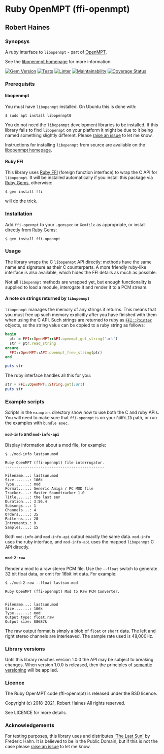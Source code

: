 # Ruby OpenMPT (ffi-openmpt)
## Robert Haines

### Synopsys

A ruby interface to `libopenmpt` - part of [OpenMPT][mpt-home].

See the [libopenmpt homepage][lib-home] for more information.

[![Gem Version](https://badge.fury.io/rb/ffi-openmpt.svg)](https://badge.fury.io/rb/ffi-openmpt)
[![Tests](https://github.com/hainesr/ffi-openmpt/actions/workflows/test.yml/badge.svg)](https://github.com/hainesr/ffi-openmpt/actions/workflows/test.yml)
[![Linter](https://github.com/hainesr/ffi-openmpt/actions/workflows/lint.yml/badge.svg)](https://github.com/hainesr/ffi-openmpt/actions/workflows/lint.yml)
[![Maintainability](https://api.codeclimate.com/v1/badges/919bd8b421798dbd2719/maintainability)](https://codeclimate.com/github/hainesr/ffi-openmpt/maintainability)
[![Coverage Status](https://coveralls.io/repos/github/hainesr/ffi-openmpt/badge.svg?branch=master)](https://coveralls.io/github/hainesr/ffi-openmpt)

### Prerequisits

#### libopenmpt

You must have `libopenmpt` installed. On Ubuntu this is done with:

```shell
$ sudo apt install libopenmpt0
```

You do not need the `libopenmpt` development libraries to be installed. If this library fails to find `libopenmpt` on your platform it might be due to it being named something slightly different. Please [raise an issue][issues] to let me know.

Instructions for installing `libopenmpt` from source are available on the [libopenmpt homepage][lib-home].

#### Ruby FFI

This library uses [Ruby FFI][ruby-ffi] (foreign function interface) to wrap the C API for `libopenmpt`. It will be installed automatically if you install this package via [Ruby Gems][rubygems], otherwise:

```shell
$ gem install ffi
```

will do the trick.

### Installation

Add `ffi-openmpt` to your `.gemspec` or `Gemfile` as appropriate, or install directly from [Ruby Gems][rubygems]:

```shell
$ gem install ffi-openmpt
```

### Usage

The library wraps the C `libopenmpt` API directly: methods have the same name and signature as their C counterparts. A more friendly ruby-like interface is also available, which hides the FFI details as much as possible.

Not all `libopenmpt` methods are wrapped yet, but enough functionality is supplied to load a module, interogate it and render it to a PCM stream.

#### A note on strings returned by `libopenmpt`

`libopenmpt` manages the memory of any strings it returns. This means that you must free up such memory explicitly after you have finished with them when using the C API. Such strings are returned to ruby as [`FFI::Pointer`][ffi-pointer] objects, so the string value can be copied to a ruby string as follows:

```ruby
begin
  ptr = FFI::OpenMPT::API.openmpt_get_string('url')
  str = ptr.read_string
ensure
  FFI::OpenMPT::API.openmpt_free_string(ptr)
end

puts str
```

The ruby interface handles all this for you:

```ruby
str = FFI::OpenMPT::String.get(:url)
puts str
```

### Example scripts

Scripts in the `examples` directory show how to use both the C and ruby APIs. You will need to make sure that `ffi-openmpt` is on your `RUBYLIB` path, or run the examples with `bundle exec`.

#### `mod-info` and `mod-info-api`

Display information about a mod file, for example:

```shell
$ ./mod-info lastsun.mod

Ruby OpenMPT (ffi-openmpt) file interrogator.
---------------------------------------------

Filename...: lastsun.mod
Size.......: 106k
Type.......: mod
Format.....: Generic Amiga / PC MOD file
Tracker....: Master Soundtracker 1.0
Title......: the last sun
Duration...: 3:56.4
Subsongs...: 1
Channels...: 4
Orders.....: 35
Patterns...: 20
Intruments.: 0
Samples....: 15
```

Both `mod-info` and `mod-info-api` output exactly the same data. `mod-info` uses the ruby interface, and `mod-info-api` uses the mapped `libopenmpt` C API directly.

#### `mod-2-raw`

Render a mod to a raw stereo PCM file. Use the `--float` switch to generate 32 bit float data, or omit for 16bit int data. For example:

```shell
$ ./mod-2-raw --float lastsun.mod

Ruby OpenMPT (ffi-openmpt) Mod to Raw PCM Converter.
----------------------------------------------------

Filename...: lastsun.mod
Size.......: 106k
Type.......: mod
Output type: float.raw
Output size: 88687k
```

The raw output format is simply a blob of `float` or `short` data. The left and right stereo channels are interleaved. The sample rate used is 48,000Hz.

### Library versions

Until this library reaches version 1.0.0 the API may be subject to breaking changes. When version 1.0.0 is released, then the principles of [semantic versioning][semver] will be applied.

### Licence

The Ruby OpenMPT code (ffi-openmpt) is released under the BSD licence.

Copyright (c) 2018-2021, Robert Haines
All rights reserved.

See LICENCE for more details.

### Acknowledgements

For testing purposes, this library uses and distributes ['The Last Sun'][lastsun] by Frederic Hahn. It is believed to be in the Public Domain, but if this is not the case please [raise an issue][issues] to let me know.

[ffi-pointer]: https://www.rubydoc.info/github/ffi/ffi/FFI/Pointer
[issues]: https://github.com/hainesr/ffi-openmpt/issues
[lastsun]: https://modarchive.org/module.php?47521
[lib-home]: https://lib.openmpt.org
[mpt-home]: https://openmpt.org/
[ruby-ffi]: https://rubygems.org/gems/ffi
[rubygems]: https://rubygems.org
[semver]: https://semver.org/
